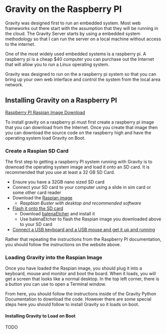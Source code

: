 
Gravity on the Raspberry PI
===========================

Gravity was designed first to run an embedded system.  Most web frameworks out there start with the assumption that they will be running in the cloud. The Gravity Server starts by using a embedded system methodology so that I can run the server on a local machine without access to the internet.

One of the most widely used embedded systems is a raspberry pi. A raspberry pi is a cheap $40 computer you can purchase out the Internet that will allow you to run a Linux operating system.

Gravity was designed to run on the a raspberry pi system so that you can bring up your own web interface and control the system from the local area network.

Installing Gravity on a Raspberry PI
------------------------------------

[Raspberry PI Raspian Image Download](https://www.raspberrypi.org/downloads/raspbian/)

To install gravity on a raspberry pi must first create a raspberry pi image that you can download from the Internet. Once you create that image then you can download the source code on the raspberry high and have the operating system load Gravity on Boot.

### Create a Raspian SD Card

The first step to getting a raspberry PI system running with Gravity is to downoad the operating system image and load it onto an SD card. It is recommended that you use at least a 32 GB SD Card.

- Ensure you have a 32GB nano sized SD card
- Connect your SD card to your computer using a slide in sim card or some other card reader
- Download the [Raspian image](https://www.raspberrypi.org/downloads/raspbian/)
  - _Raspbian Buster with desktop and recommended software_
- [Flash it onto the SD card](https://studio.youtube.com/video/hNaWS2UYXWk/edit)
  - Download [balenaEtcher](https://www.balena.io/etcher/) and install it
  - Use balenaEtcher to flash the Raspian image you downloaded above to your SD card
- [Connect a USB keyboard and a USB mouse and get it up and running](https://studio.youtube.com/video/Ievd4u6KFI0/edit)

Rather that repeating the instructions from the Raspberry PI documentation, you should follow the instructions on the website above.

### Loading Gravity into the Raspian Image

Once you have loaded the Raspian image, you should plug it into a keyboard, mouse and monitor and boot the board.  When it loads, you will get a screen that looks like a normal desktop.  In the top left corner, there is a button you can use to open a Terminal window.

From here, you should follow the instructions inside of the Gravity Python Documentation to download the code.  However there are some special steps here you should follow to install Gravity so it loads on boot.

#### Installing Gravity to Load on Boot

TODO
